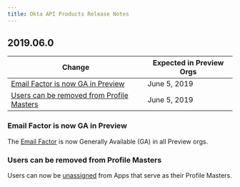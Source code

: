 ```yaml
---
title: Okta API Products Release Notes
---
```


## 2019.06.0

| Change                                                                                                                                        | Expected in Preview Orgs |
|-----------------------------------------------------------------------------------------------------------------------------------------------|--------------------------|
| [Email Factor is now GA in Preview](#email-factor-is-now-ga-in-preview) | June 5, 2019             |
| [Users can be removed from Profile Masters](#users-can-be-removed-from-profile-masters)| June 5, 2019 |

### Email Factor is now GA in Preview

The [Email Factor](/docs/api/resources/factors/#enroll-okta-email-factor) is now Generally Available (GA) in all Preview orgs. <!-- OKTA-227761 -->

### Users can be removed from Profile Masters

Users can now be [unassigned](/docs/api/resources/apps/#remove-user-from-application) from Apps that serve as their Profile Masters. <!-- OKTA-227994 -->


